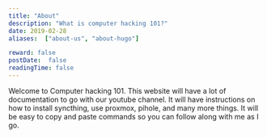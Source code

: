 ```yaml
---
title: "About"
description: "What is computer hacking 101?"
date: 2019-02-28
aliases:  ["about-us", "about-hugo"]

reward: false
postDate:  false
readingTime: false
---
```


Welcome to Computer hacking 101.  This website will have a lot of documentation to go with our youtube channel.  It will have instructions on how to install syncthing, use proxmox, pihole, and many more things.  It will be easy to copy and paste commands so you can follow along with me as I go.
